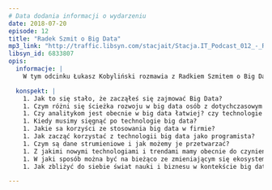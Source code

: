 ```yaml
---
# Data dodania informacji o wydarzeniu
date: 2018-07-20
episode: 12
title: "Radek Szmit o Big Data"
mp3_link: "http://traffic.libsyn.com/stacjait/Stacja.IT_Podcast_012_-_Radek_Szmit_o_Big_Data.mp3"
libsyn_id: 6833807
opis:
  informacje: |
    W tym odcinku Łukasz Kobyliński rozmawia z Radkiem Szmitem o Big Data - czym jest, jakie korzyści daje organizacjom wykorzystującym analizę dużych danych, a także jak można zacząć zajmować się Big Data jako programista. 

  konspekt: |
    1. Jak to się stało, że zacząłeś się zajmować Big Data?
    1. Czym różni się ścieżka rozwoju w big data osób z dotychczasowym doświadczeniem programistycznym i z doświadczenie analitycznym?
    1. Czy analitykom jest obecnie w big data łatwiej? czy technologie są bardziej wysokopoziomowe, niż kilka lat temu?
    1. Kiedy musimy sięgnąć po technologie big data?
    1. Jakie sa korzyści ze stosowania big data w firmie?
    1. Jak zacząć korzystać z technologii big data jako programista?
    1. Czym są dane strumieniowe i jak możemy je przetwarzać?
    1. Z jakimi nowymi technologiami i trendami mamy obecnie do czynienia?
    1. W jaki sposób można być na bieżąco ze zmieniającym się ekosystemem technologii big data?
    1. Jak zbliżyć do siebie świat nauki i biznesu w kontekście big data?

---
```

